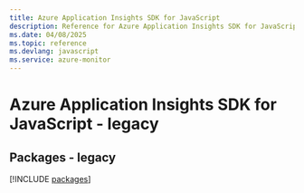 ```yaml
---
title: Azure Application Insights SDK for JavaScript
description: Reference for Azure Application Insights SDK for JavaScript
ms.date: 04/08/2025
ms.topic: reference
ms.devlang: javascript
ms.service: azure-monitor
---
```

# Azure Application Insights SDK for JavaScript - legacy
## Packages - legacy
[!INCLUDE [packages](application-insights-index.md)]